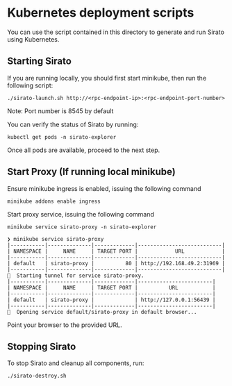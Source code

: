 # Kubernetes deployment scripts

You can use the script contained in this directory to generate and run Sirato using Kubernetes.

## Starting Sirato

If you are running locally, you should first start minikube, then run the following script:

```
./sirato-launch.sh http://<rpc-endpoint-ip>:<rpc-endpoint-port-number> 
```

Note: Port number is 8545 by default

You can verify the status of Sirato by running:

```
kubectl get pods -n sirato-explorer
```

Once all pods are available, proceed to the next step.

## Start Proxy (If running local minikube)

Ensure minikube ingress is enabled, issuing the following command

```
minikube addons enable ingress
```

Start proxy service, issuing the following command

```
minikube service sirato-proxy -n sirato-explorer
```

```
❯ minikube service sirato-proxy
|-----------|--------------|-------------|---------------------------|
| NAMESPACE |     NAME     | TARGET PORT |            URL            |
|-----------|--------------|-------------|---------------------------|
| default   | sirato-proxy |          80 | http://192.168.49.2:31969 |
|-----------|--------------|-------------|---------------------------|
🏃  Starting tunnel for service sirato-proxy.
|-----------|--------------|-------------|------------------------|
| NAMESPACE |     NAME     | TARGET PORT |          URL           |
|-----------|--------------|-------------|------------------------|
| default   | sirato-proxy |             | http://127.0.0.1:56439 |
|-----------|--------------|-------------|------------------------|
🎉  Opening service default/sirato-proxy in default browser...
```

Point your browser to the provided URL.

## Stopping Sirato

To stop Sirato and cleanup all components, run:

```
./sirato-destroy.sh
```
